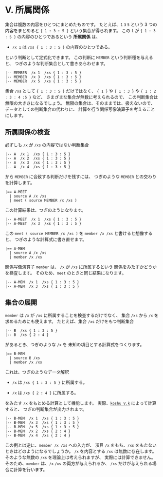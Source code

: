 # V. 所属関係


集合は複数の内容をひとつにまとめたものです。
たとえば、`1` `3` `5` という 3 つの内容をまとめると
`{ 1 : 3 : 5 }` という集合が得られます。
この `1` が `{ 1 : 3 : 5 }` の内容のひとつであるという
**所属関係** は、

 - `/x 1` は `/xs { 1 : 3 : 5 }` の内容のひとつである。

という判断として定式化できます。
この判断に `MEMBER` という判断種を与えると、
つぎのような判断集合として書きあらわせます。

```text
|-- MEMBER  /x 1  /xs { 1 : 3 : 5 }
|-- MEMBER  /x 3  /xs { 1 : 3 : 5 }
|-- MEMBER  /x 5  /xs { 1 : 3 : 5 }
```

集合 `/xs` として `{ 1 : 3 : 5 }` だけではなく、
`{ 1 }` や `{ 1 : 3 }` や `{ 1 : 2 : 3 : 4 :5 }` など、
さまざまな集合が無数に考えられるので、
この判断集合は無限の大きさになるでしょう。
無限の集合は、そのままでは、扱えないので、
データとしての判断集合の代わりに、
計算を行う関係写像演算子を考えることにします。


## 所属関係の検査

必ずしも `/x` が `/xs` の内容ではない判断集合

```text
|-- A  /x 1  /xs { 1 : 3 : 5 }
|-- A  /x 2  /xs { 1 : 3 : 5 }
|-- A  /x 3  /xs { 1 : 3 : 5 }
|-- A  /x 4  /xs { 1 : 3 : 5 }
```

から `MEMBER` に合致する判断だけを残すには、
つぎのような `MEMBER` との交わりを計算します。

```text
|== A-MEET
  | source A /x /xs
  | meet ( source MEMBER /x /xs )
```

この計算結果は、つぎのようになります。

```text
|-- A-MEET  /x 1  /xs { 1 : 3 : 5 }
|-- A-MEET  /x 3  /xs { 1 : 3 : 5 }
```

この `meet ( source MEMBER /x /xs )` を
`member /x /xs` と書けると想像すると、
つぎのような計算式に書き直せます。

```text
|== A-MEM
  | source A /x /xs
  | member /x /xs
```

関係写像演算子 `member` は、
`/x` が `/xs` に所属するという
関係をみたすかどうかを検査します。
そのため、`meet` のときと同じ結果になります。

```text
|-- A-MEM  /x 1  /xs { 1 : 3 : 5 }
|-- A-MEM  /x 3  /xs { 1 : 3 : 5 }
```


## 集合の展開

`member` は `/x` が `/xs` に所属することを検査するだけでなく、
集合 `/xs` から `/x` を求めるためにも使えます。
たとえば、集合 `/xs` だけをもつ判断集合

```text
|-- B  /xs { 1 : 3 : 5 }
|-- B  /xs { 2 : 4 }
```

があるとき、つぎのような `/x` を
未知の項目とする計算式をつくります。

```text
|== B-MEM
  | source B /xs
  | member /x /xs
```

これは、つぎのようなデータ解釈

 - `/x` は `/xs { 1 : 3 : 5 }` に所属する。

 - `/x` は `/xs { 2 : 4 }` に所属する。

をみたす `/x` をもとめる計算として機能します。
実際、[`koshu V.k`][V.k] によって計算すると、
つぎの判断集合が出力されます。

```text
|-- B-MEM  /x 1  /xs { 1 : 3 : 5 }
|-- B-MEM  /x 3  /xs { 1 : 3 : 5 }
|-- B-MEM  /x 5  /xs { 1 : 3 : 5 }
|-- B-MEM  /x 2  /xs { 2 : 4 }
|-- B-MEM  /x 4  /xs { 2 : 4 }
```

この例とは逆に、`member /x /xs` への入力が、
項目 `/x` をもち、`/xs` をもたないときはどのようになるでしょうか。
`/x` を内容とする `/xs` は無数に存在します。
そのような無数の `/xs` を理論上は考えられますが、
実際には計算できません。
そのため、`member` は、`/x` `/xs` の両方が与えられるか、
`/xs` だけが与えられる場合に計算を行います。


[V.k]:   ../V/V.k


